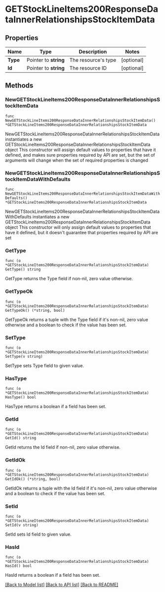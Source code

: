# GETStockLineItems200ResponseDataInnerRelationshipsStockItemData

## Properties

Name | Type | Description | Notes
------------ | ------------- | ------------- | -------------
**Type** | Pointer to **string** | The resource&#39;s type | [optional] 
**Id** | Pointer to **string** | The resource ID | [optional] 

## Methods

### NewGETStockLineItems200ResponseDataInnerRelationshipsStockItemData

`func NewGETStockLineItems200ResponseDataInnerRelationshipsStockItemData() *GETStockLineItems200ResponseDataInnerRelationshipsStockItemData`

NewGETStockLineItems200ResponseDataInnerRelationshipsStockItemData instantiates a new GETStockLineItems200ResponseDataInnerRelationshipsStockItemData object
This constructor will assign default values to properties that have it defined,
and makes sure properties required by API are set, but the set of arguments
will change when the set of required properties is changed

### NewGETStockLineItems200ResponseDataInnerRelationshipsStockItemDataWithDefaults

`func NewGETStockLineItems200ResponseDataInnerRelationshipsStockItemDataWithDefaults() *GETStockLineItems200ResponseDataInnerRelationshipsStockItemData`

NewGETStockLineItems200ResponseDataInnerRelationshipsStockItemDataWithDefaults instantiates a new GETStockLineItems200ResponseDataInnerRelationshipsStockItemData object
This constructor will only assign default values to properties that have it defined,
but it doesn't guarantee that properties required by API are set

### GetType

`func (o *GETStockLineItems200ResponseDataInnerRelationshipsStockItemData) GetType() string`

GetType returns the Type field if non-nil, zero value otherwise.

### GetTypeOk

`func (o *GETStockLineItems200ResponseDataInnerRelationshipsStockItemData) GetTypeOk() (*string, bool)`

GetTypeOk returns a tuple with the Type field if it's non-nil, zero value otherwise
and a boolean to check if the value has been set.

### SetType

`func (o *GETStockLineItems200ResponseDataInnerRelationshipsStockItemData) SetType(v string)`

SetType sets Type field to given value.

### HasType

`func (o *GETStockLineItems200ResponseDataInnerRelationshipsStockItemData) HasType() bool`

HasType returns a boolean if a field has been set.

### GetId

`func (o *GETStockLineItems200ResponseDataInnerRelationshipsStockItemData) GetId() string`

GetId returns the Id field if non-nil, zero value otherwise.

### GetIdOk

`func (o *GETStockLineItems200ResponseDataInnerRelationshipsStockItemData) GetIdOk() (*string, bool)`

GetIdOk returns a tuple with the Id field if it's non-nil, zero value otherwise
and a boolean to check if the value has been set.

### SetId

`func (o *GETStockLineItems200ResponseDataInnerRelationshipsStockItemData) SetId(v string)`

SetId sets Id field to given value.

### HasId

`func (o *GETStockLineItems200ResponseDataInnerRelationshipsStockItemData) HasId() bool`

HasId returns a boolean if a field has been set.


[[Back to Model list]](../README.md#documentation-for-models) [[Back to API list]](../README.md#documentation-for-api-endpoints) [[Back to README]](../README.md)


